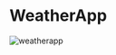 # WeatherApp
![weatherapp](https://user-images.githubusercontent.com/114335905/210213670-25878872-e16f-4d78-8d97-bc1bf7bc1c3b.png)
